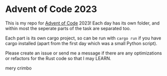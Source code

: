 # Advent of Code 2023

This is my repo for [Advent of Code](https://adventofcode.com/) 2023!
Each day has its own folder, and within most the seperate parts of the task are separated too.

Each part is its own cargo project, so can be run with `cargo run` if you have cargo installed (apart from the first day which was a small Python script).

Please create an issue or send me a message if there are any optimizations or refactors for the Rust code so that I may LEARN.

mery crimbo